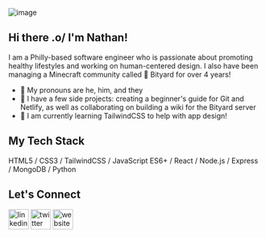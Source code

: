 ![image](https://i.imgur.com/53q2Aei.png)

## Hi there .o/ I'm Nathan!

I am a Philly-based software engineer who is passionate about promoting healthy lifestyles and working on human-centered design. I also have been managing a Minecraft community called 🍄 Bityard for over 4 years! 

* 🌈 My pronouns are he, him, and they
* 🌊 I have a few side projects: creating a beginner's guide for Git and Netlify, as well as collaborating on building a wiki for the Bityard server
* 🌱 I am currently learning TailwindCSS to help with app design!

## My Tech Stack

HTML5 / CSS3 / TailwindCSS / JavaScript ES6+ / React / Node.js / Express / MongoDB / Python

## Let's Connect

[<img src='https://cdn.jsdelivr.net/npm/simple-icons@3.0.1/icons/linkedin.svg' alt='linkedin' height='40'>](https://www.linkedin.com/in/https://www.linkedin.com/in/nathan-truong-317a59219//)  [<img src='https://cdn.jsdelivr.net/npm/simple-icons@3.0.1/icons/twitter.svg' alt='twitter' height='40'>](https://twitter.com/https://twitter.com/nathanktruong)  [<img src='https://cdn.jsdelivr.net/npm/simple-icons@3.0.1/icons/icloud.svg' alt='website' height='40'>](nathantruong.netlify.app)  


